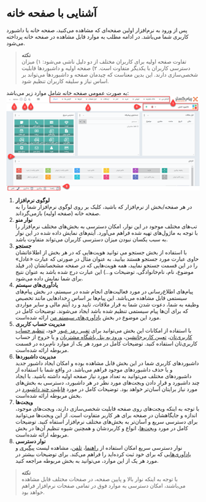 # آشنایی با صفحه خانه
پس از ورود به نرم‌افزار اولین صفحه‌ای که مشاهده می‌کنید، صفحه خانه یا داشبورد کاربری شما می‌باشد. در ادامه مطلب به موارد قابل مشاهده در صفحه خانه پرداخته می‌شود.<br>
> **نکته**<br>
> تفاوت صفحه اولیه برای کاربران مختلف از دو دلیل ناشی می‌شود: ۱) میزان دسترسی کاربران با یکدیگر متفاوت است. ۲) صفحه اولیه و داشبوردها قابلیت شخصی‌سازی دارند. این بدین معناست که چیدمان صفحه و داشبوردها می‌تواند بر اساس نیاز و سلیقه کاربران تنظیم شود.<br>

به صورت عمومی صفحه خانه شامل موارد زیر می‌باشد:
![تصویر صفحه خانه](./Images/standard-home-page-2.7.5.png)<br>

1. **لوگوی نرم‌افزار**<br>
در هر صفحه/بخش از نرم‌افزار که باشید، کلیک بر روی لوگوی نرم‌افزار شما را به صفحه خانه (صفحه اولیه) بازمی‌گرداند.<br>
2. **نوار منو**<br>
تب‌های مختلف موجود در این نوار، امکان دسترسی به بخش‌های مختلف نرم‌افزار را با توجه به ماژول‌های تهیه شده فراهم می‌آورد. آیتم‌های نمایش داده شده در این نوار به سبب یکسان نبودن میزان دسترسی کاربران می‌تواند متفاوت باشد.<br>
3. **جستجو**<br>
با استفاده از بخش جستجو می توانید هویت‌هایی که در هر بخش از اطلاعاتشان حاوی عبارت مورد جستجو هستند بیابید. به عنوان مثال در صورتی که عبارت «عادل» را در این قسمت جستجو نمایید،‌ همه هویت‌هایی که در صفحه مشخصاتشان (در فیلد موضوع، نام، نام‌خانوادگی، توضیحات و...) این عبارت درج شده باشد به عنوان نتیج برای شما نمایش داده می‌شود.<br>
4. **یادآوری‌های سیستم**<br>
پیام‌های اطلاع‌رسانی در مورد فعالیت‌های انجام شده در سیستم، در بخش پیام‌های سیستمی قابل مشاهده می‌باشد.
این پیام‌ها بر اساس رخدادهایی مانند تخصیص وظیفه به شما، دعوت شدن شما به قرار ملاقات، تایید و رد آیتم مالی و سایر مواردی که برای آن‌ها پیام سیستمی تنظیم شده باشد ایجاد می‌شوند. توضیحات کامل در مورد این موضوع در بخش [یادآوری‌های سیستم من](https://github.com/1stco/PayamGostarDocs/blob/master/Help/home/NotificationManagement2.6.0.md) ارائه شده‌است.<br>
5. **مدیریت حساب کاربری**<br>
با استفاده از امکانات این بخش می‌توانید برای [تغییر رمز عبور](https://github.com/1stco/PayamGostarDocs/blob/master/Help/home/UserPasswordChange.md) خود، [تنظیم حساب کاربری‌تان](https://github.com/1stco/PayamGostarDocs/blob/master/Help/home/MySetting.md)، [تعیین کاربرجانشین](https://github.com/1stco/PayamGostarDocs/blob/master/Help/home/SurrogateUser2.5.6.md)، [ورود به پنل باشگاه مشتریان](https://github.com/1stco/PayamGostarDocs/blob/master/Help/home/ClubUserAccount.md) و یا خروج از حساب کاربری‌تان استفاده کنید. توضیحات کامل در مورد هر یک از موارد نام‌برده در قسمت مربوطه ارائه شده‌است.<br>
6. **مدیریت داشبوردها**<br>
داشبوردهای کاربری شما در این بخش قابل مشاهده بوده و امکان ایجاد داشبور جدید و یا حذف داشبوردهای موجود فراهم می‌باشد. در واقع شما با استفاده از داشبوردهای مختلف می‌توانید به تعداد مورد نیاز صفحه اولیه داشته باشید. با ایجاد چند داشبورد و قرار دادن ویجت‌های مورد نظر در هر داشبورد، دسترسی به بخش‌های مورد نیاز برایتان آسان‌تر خواهد بود. توضیحات کامل در مورد [قابلیت چند داشبورد](https://github.com/1stco/PayamGostarDocs/blob/master/Help/home/MultiDashboard.md) در بخش مربوطه ارائه شده‌است.<br>
7. **ویجت‌ها**<br>
با توجه به اینکه ویجت‌های روی صفحه قابلیت شخصی‌سازی دارند، ویجت‌های موجود،‌ اندازه و جایگاهشان در صفحه برای هر کاربر متفاوت است. از این ویجت‌ها می‌توانید برای دسترسی سریع و آسان‌تر به بخش‌های مختلف نرم‌افزار استفاه کنید. توضیحات کامل در مورد [ویجت‌ها]()، انواع و کاربردشان و همچنین شیوه تنظیم‌ آن‌ها در بخش مربوطه ارائه شده‌است.<br>
8. **نوار دسترسی**<br>
 نوار دسترسی سریع امکان استفاده از [راهنما](https://github.com/1stco/PayamGostarDocs/blob/master/Help/home/Storytelling/Guide/Guide.md)، [تلفن](https://github.com/1stco/PayamGostarDocs/blob/master/Help/home/Storytelling/Phone/Phone.md)، مشاهده لیست [پیگیری](https://github.com/1stco/PayamGostarDocs/blob/master/Help/home/Storytelling/Followup/followup.md) و [یادآوری‌ها](https://help.payamgostar.com/docs/UserGetStarted/%D9%85%D8%B4%D8%A7%D9%87%D8%AF%D9%87-%D9%84%DB%8C%D8%B3%D8%AA-%DB%8C%D8%A7%D8%AF%D8%A2%D9%88%D8%B1%DB%8C%E2%80%8C%D9%87%D8%A7_didb131b77-eeaf-473e-9ba8-998d1f76b81a)یی که برای خود ثبت کرده‌اید را فراهم می‌کند. برای توضیحات بیشتر در مورد هر یک از این موارد،‌ می‌توانید به بخش مربوطه مراجعه کنید.<br>

> **نکته**<br>
> با توجه به اینکه نوار بالا و پایین صفحه، در صفحات مختلف قابل مشاهده می‌باشند، امکان دسترسی به موارد فوق در تمامی صفحات نرم‌افزار فراهم خواهد بود.<br>
